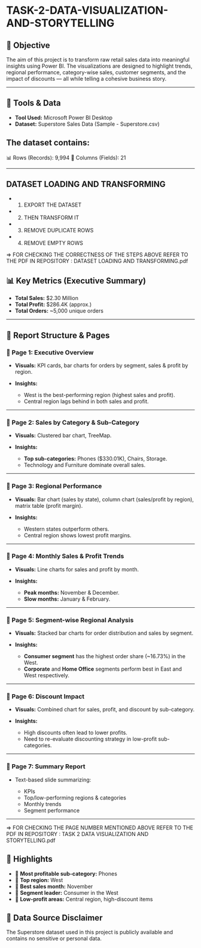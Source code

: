 # TASK-2-DATA-VISUALIZATION-AND-STORYTELLING


## 🎯 **Objective**

The aim of this project is to transform raw retail sales data into meaningful insights using Power BI. The visualizations are designed to highlight trends, regional performance, category-wise sales, customer segments, and the impact of discounts — all while telling a cohesive business story.

---

## 🧰 **Tools & Data**

* **Tool Used:** Microsoft Power BI Desktop
* **Dataset:** Superstore Sales Data (Sample - Superstore.csv)
 
 ## The dataset contains:
 📊 Rows (Records): 9,994
 📁 Columns (Fields): 21

---

## DATASET LOADING AND TRANSFORMING
* 1) EXPORT THE DATASET 
* 2) THEN TRANSFORM IT 
* 3) REMOVE DUPLICATE ROWS 
* 4) REMOVE EMPTY ROWS 


=> FOR CHECKING THE CORRECTNESS OF THE STEPS ABOVE REFER TO THE PDF IN REPOSITORY : DATASET LOADING AND TRANSFORMING.pdf


## 📊 **Key Metrics (Executive Summary)**

* **Total Sales:** \$2.30 Million
* **Total Profit:** \$286.4K (approx.)
* **Total Orders:** \~5,000 unique orders

---

## 📄 **Report Structure & Pages**

### 🔹 Page 1: **Executive Overview**

* **Visuals:** KPI cards, bar charts for orders by segment, sales & profit by region.
* **Insights:**

  * West is the best-performing region (highest sales and profit).
  * Central region lags behind in both sales and profit.

---

### 🔹 Page 2: **Sales by Category & Sub-Category**

* **Visuals:** Clustered bar chart, TreeMap.
* **Insights:**

  * **Top sub-categories:** Phones (\$330.01K), Chairs, Storage.
  * Technology and Furniture dominate overall sales.

---

### 🔹 Page 3: **Regional Performance**

* **Visuals:** Bar chart (sales by state), column chart (sales/profit by region), matrix table (profit margin).
* **Insights:**

  * Western states outperform others.
  * Central region shows lowest profit margins.

---

### 🔹 Page 4: **Monthly Sales & Profit Trends**

* **Visuals:** Line charts for sales and profit by month.
* **Insights:**

  * **Peak months:** November & December.
  * **Slow months:** January & February.

---

### 🔹 Page 5: **Segment-wise Regional Analysis**

* **Visuals:** Stacked bar charts for order distribution and sales by segment.
* **Insights:**

  * **Consumer segment** has the highest order share (\~16.73%) in the West.
  * **Corporate** and **Home Office** segments perform best in East and West respectively.

---

### 🔹 Page 6: **Discount Impact**

* **Visuals:** Combined chart for sales, profit, and discount by sub-category.
* **Insights:**

  * High discounts often lead to lower profits.
  * Need to re-evaluate discounting strategy in low-profit sub-categories.

---

### 🔹 Page 7: **Summary Report**

* Text-based slide summarizing:

  * KPIs
  * Top/low-performing regions & categories
  * Monthly trends
  * Segment performance

---

=> FOR CHECKING THE PAGE NUMBER MENTIONED ABOVE REFER TO THE PDF IN REPOSITORY : TASK 2 DATA VISUALIZATION AND STORYTELLING.pdf


## 📌 **Highlights**

* 🔹 **Most profitable sub-category:** Phones
* 🔹 **Top region:** West
* 🔹 **Best sales month:** November
* 🔹 **Segment leader:** Consumer in the West
* 🔹 **Low-profit areas:** Central region, high-discount items
  

## 🔐 **Data Source Disclaimer**

The Superstore dataset used in this project is publicly available and contains no sensitive or personal data.
